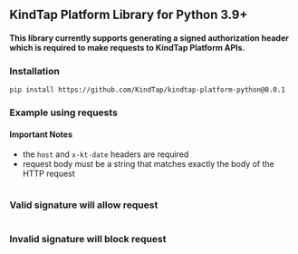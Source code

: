 ## KindTap Platform Library for Python 3.9+

#### This library currently supports generating a signed authorization header which is required to make requests to KindTap Platform APIs.

### Installation

`pip install https://github.com/KindTap/kindtap-platform-python@0.0.1`

### Example using requests

#### Important Notes

* the `host` and `x-kt-date` headers are required
* request body must be a string that matches exactly the body of the HTTP request

```Python
```

### Valid signature will allow request

```
```

### Invalid signature will block request

```
```
